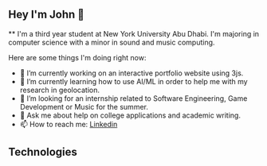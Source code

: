 ## Hey I'm John 👋
** I'm a third year student at New York University Abu Dhabi. I'm majoring in computer science with a minor in sound and music computing.

Here are some things I'm doing right now:

- 🔭 I’m currently working on an interactive portfolio website using 3js.
- 🌱 I’m currently learning how to use AI/ML in order to help me with my research in geolocation.
- 🤔 I’m looking for an internship related to Software Engineering, Game Development or Music for the summer. 
- 💬 Ask me about help on college applications and academic writing.
- 📫 How to reach me: [Linkedin](https://www.linkedin.com/in/john-yun-moe-a2b152230/)

## Technologies

